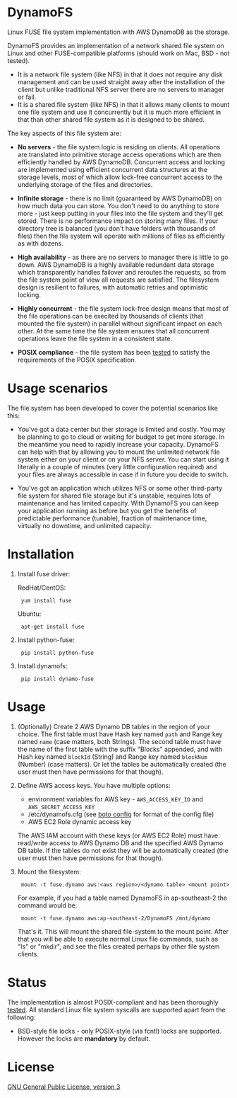 DynamoFS
===========

Linux FUSE file system implementation with AWS DynamoDB as the storage.

DynamoFS provides an implementation of a network shared file system on Linux and other FUSE-compatible platforms (should work on Mac, BSD - not tested).

- It is a network file system (like NFS) in that it does not require any disk management and can be used straight away after the installation of the client but unlike traditional NFS server there are no servers to manager or fail.
- It is a shared file system (like NFS) in that it allows many clients to mount one file system and use it concurrently but it is much more efficient in that than other shared file system as it is designed to be shared.

The key aspects of this file system are:

- **No servers** - the file system logic is residing on clients. All operations are translated into primitive storage access operations which are then efficiently handled by AWS DynamoDB.
  Concurrent access and locking are implemented using efficient concurrent data structures at the storage levels, most of which allow lock-free concurrent access to the underlying storage of the
  files and directories.

- **Infinite storage** - there is no limit (guaranteed by AWS DynamoDB) on how much data you can store. You don't need to do anything to store more - just keep putting in your files into the
file system and they'll get stored. There is no performance impact on storing many files. If your directory tree is balanced (you don't have folders with thousands of files) then the
file system will operate with millions of files as efficiently as with dozens.

- **High availability** - as there are no servers to manager there is little to go down. AWS DynamoDB is a highly available redundant data storage which transparently handles failover and reroutes the requests,
so from the file system point of view all requests are satisfied. The filesystem design is resilient to failures, with automatic retries and optimistic locking.

- **Highly concurrent** - the file system lock-free design means that most of the file operations can be execited by thousands of clients (that mounted the file system) in parallel
without significant impact on each other. At the same time the file system ensures that all concurrent operations leave the file system in a consistent state.

- **POSIX compliance** - the file system has been [tested](Testing.md) to satisfy the requirements of the POSIX specification.

Usage scenarios
===============

The file system has been developed to cover the potential scenarios like this:

- You've got a data center but ther storage is limited and costly. You may be planning to go to cloud or waiting for budget to get more storage.
In the meantime you need to rapidly increase your capacity. DynamoFS can help with that by allowing you to mount the unlimited network file system either on your client
or on your NFS server. You can start using it literally in a couple of minutes (very little configuration required) and your files are always accessible in case if in future you decide to switch.

- You've got an application which utilizes NFS or some other third-party file system for shared file storage but it's unstable, requires lots of maintenance and has limited capacity.
With DynamoFS you can keep your application running as before but you get the benefits of predictable performance (tunable), fraction of maintenance time, virtually no downtime, and unlimited capacity.

Installation
============

1. Install fuse driver:

   RedHat/CentOS:

        yum install fuse

   Ubuntu:

        apt-get install fuse

1. Install python-fuse:

        pip install python-fuse

2. Install dynamofs:

        pip install dynamo-fuse

Usage
=====

1. (Optionally) Create 2 AWS Dynamo DB tables in the region of your choice.
   The first table must have Hash key named `path` and Range key named `name` (case matters, both Strings).
   The second table must have the name of the first table with the suffix "Blocks" appended, and with Hash key named `blockId` (String) and Range key named `blockNum` (Number) (case matters).
   Or let the tables be automatically created (the user must then have permissions for that though).

1. Define AWS access keys. You have multiple options:
   - environment variables for AWS key - `AWS_ACCESS_KEY_ID` and `AWS_SECRET_ACCESS_KEY`
   - /etc/dynamofs.cfg (see [boto config](http://boto.readthedocs.org/en/latest/boto_config_tut.html) for format of the config file)
   - AWS EC2 Role dynamic access key

    The AWS IAM account with these keys (or AWS EC2 Role) must have read/write access to AWS Dynamo DB and the specified AWS Dynamo DB table.
    If the tables do not exist they will be automatically created (the user must then have permissions for that though).

1. Mount the filesystem:

        mount -t fuse.dynamo aws:<aws region>/<dynamo table> <mount point>

    For example, if you had a table named DynamoFS in ap-southeast-2 the command would be:

        mount -t fuse.dynamo aws:ap-southeast-2/DynamoFS /mnt/dynamo

    That's it. This will mount the shared file-system to the mount point. After that you will be able to execute normal Linux file commands, such as "ls" or "mkdir", and see the files created perhaps by
    other file system clients.

Status
==========

The implementation is almost POSIX-compliant and has been thoroughly [tested](Testing.md). All standard Linux file system syscalls are supported apart from the following:
- BSD-style file locks - only POSIX-style (via fcntl) locks are supported. However the locks are **mandatory** by default.

License
=======

[GNU General Public License, version 3](http://opensource.org/licenses/gpl-3.0.html)
